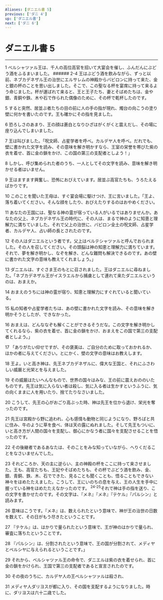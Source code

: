 ```yaml
---
Aliases: [ダニエル書 5]
previous: ['ダニ 4']
up: ['ダニエル書']
next: ['ダニ 6']
---
```

# ダニエル書 5

***




1 
ベルシャツァル王は、千人の高位高官を招いて大宴会を催し、ふんだんにぶどう酒をふるまいました。 ###### 2-4 王はぶどう酒を飲みながら、ずっと以前、ネブカデネザル王の治世にエルサレムの神殿からバビロンに持って来た、金と銀の杯のことを思い出しました。そこで、この聖なる杯を宴席に持って来るよう命じました。杯が運ばれて来ると、王と王子たち、妻とそばめたちは、金や銀、青銅や鉄、木や石で作られた偶像のために、その杯で乾杯したのです。 



5 
すると突然、居並ぶ者たちの目の前に人の手の指が現れ、燭台の向こうの塗り壁に何かを書いたのです。王も確かにその指を見ました。 



6 
恐ろしさのあまり、王の顔は蒼白となりひざはがくがくと震えだし、その場に座り込んでしまいました。 



7 
王は叫びました。「呪文師、占星学者を呼べ。カルデヤ人を呼べ。だれでも、壁に書かれた文字を読み、その意味を解き明かすなら、王室の栄誉を帯びた紫の衣を着せ、首に金の鎖をかけ、この国の第三の支配者としよう！」 



8 
しかし、呼び集められた者のうち、一人としてその文字を読み、意味を解き明かせる者はいません。 



9 
王はますます興奮し、恐怖におびえています。居並ぶ高官たちも、うろたえるばかりです。 



10 
このことを聞いた王母は、すぐ宴会場に駆けつけ、王に言いました。「王よ、落ち着いてください。そんな顔をしたり、おびえたりするのはおやめください。 



11 
あなたの王国には、聖なる神の霊が宿っている人がいるではありませんか。あなたの父上、ネブカデネザル王の時代に、その人は、まるで神のように知恵と理解力に満ちていました。それで父上の治世に、バビロン全土の呪文師、占星学者、カルデヤ人、占い師の長とされたのです。 



12 
その人はダニエルという者です。父上はベルテシャツァルと呼んでおられました。その人を召してください。その頭脳は神の知恵と理解力に満ちています。それで、夢を解き明かし、なぞを解き、どんな難問も解決できるのです。あの壁に書かれた文字の意味も教えてくれましょう。」 



13 
ダニエルは、すぐさま王のもとに召されました。王はダニエルに尋ねました。「ネブカデネザル王がイスラエルから捕虜として連れて来たダニエルというのは、おまえか。 



14 
おまえのうちには神の霊が宿り、知恵と理解力にすぐれていると聞いている。 



15 
私の知者や占星学者たちは、あの壁に書かれた文字を読み、その意味を解き明かそうとしたが、できなかった。 



16 
おまえは、どんななぞも解くことができるそうだな。この文字を解き明かしてくれるなら、紫の衣を着せ、首に金の鎖をかけ、おまえをこの国で第三の支配者としよう。」 



17 
「ありがたい仰せですが、その褒美は、ご自分のために取っておかれるか、ほかの者に与えてください。とにかく、壁の文字の意味はお教えします。 



18 
王よ。いと高き神は、先王ネブカデネザルに、偉大な王国と、それにふさわしい威厳と光栄とを与えました。 



19 
その威厳はたいへんなもので、世界の国々はみな、王の前に震えおののいたものです。先王は気に入らない者は殺し、気に入る者は生かすというふうに、気の向くままに人を用いたり、捨てたりなさいました。 



20 
こうして、先王の心がおごり高ぶった時、神は先王を位から退け、栄光を奪ったのです。 



21 
先王は宮殿から野に追われ、心も感情も動物と同じようになり、野ろばと共に住み、牛のように草を食べ、体は天の露にぬれました。そして先王もついに、いと高き方が人間の国々を支配し、御心にかなう者に国々を支配させることを悟ったのです。 



22 
その後継者であるあなたは、そのことをみな知っていながら、へりくだることをなさいませんでした。 



23 
それどころか、天の主に逆らい、主の神殿の杯をここに持って来させました。王も、高官たちも、王妃やそばめたちも、その杯でぶどう酒を飲み、金、銀、青銅、鉄、木、石でできた、見ることも聞くことも、悟ることもできない神々をほめたたえました。こうして、王にいのちの息を与え、王の人生を手中に握っている神をほめたたえなかったのです。 <sup class="versenum">24-25</sup>それで神は手の指を送り、この文字を書かせたのです。その文字は、『メネ』『メネ』『テケル』『パルシン』と読みます。 



26 
意味はこうです。『メネ』は、数えられたという意味で、神が王の治世の日数を数えて、その日がもう尽きたということです。 



27 
『テケル』は、はかりで量られたという意味で、王が神のはかりで量られ、審査に落ちたということです。 



28 
『パルシン』は、分割されたという意味で、王の国が分割されて、メディヤとペルシヤに与えられるということです。」 



29 
それから、ベルシャツァル王の命令で、ダニエルは紫の衣を着せられ、首に金の鎖をかけられ、王国で第三の支配者であると宣言されたのです。 



30 
その夜のうちに、カルデヤ人の王ベルシャツァルは殺され、 



31 
メディヤ人ダリヨスが都に入り、その国を支配するようになりました。時に、ダリヨスは六十二歳でした。
